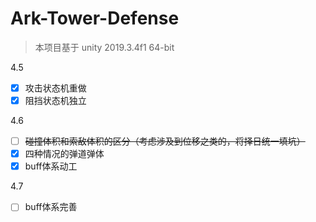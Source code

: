 # Ark-Tower-Defense

> 本项目基于 unity 2019.3.4f1 64-bit

4.5
- [x] 攻击状态机重做
- [x] 阻挡状态机独立

4.6
- [ ] ~~碰撞体积和索敌体积的区分（考虑涉及到位移之类的，将择日统一填坑）~~
- [x] 四种情况的弹道弹体
- [x] buff体系动工

4.7
- [ ] buff体系完善
